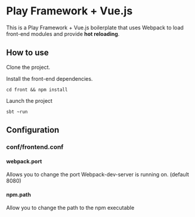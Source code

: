# Play Framework + Vue.js

This is a Play Framework + Vue.js boilerplate that uses Webpack
to load front-end modules and provide **hot reloading**.

## How to use

Clone the project.

Install the front-end dependencies.

```
cd front && npm install
```

Launch the project

```
sbt ~run
```

## Configuration

### conf/frontend.conf

#### webpack.port
Allows you to change the port Webpack-dev-server is running on. (default 8080)

#### npm.path
Allow you to change the path to the npm executable

